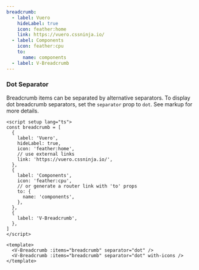```yaml
---
breadcrumb:
  - label: Vuero
    hideLabel: true
    icon: feather:home
    link: https://vuero.cssninja.io/
  - label: Components
    icon: feather:cpu
    to:
      name: components
  - label: V-Breadcrumb
---
```


### Dot Separator

Breadcrumb items can be separated by alternative separators.
To display dot breadcrumb separators, set the `separator` prop to `dot`.
See markup for more details.

<!--code-->

```vue
<script setup lang="ts">
const breadcrumb = [
  {
    label: 'Vuero',
    hideLabel: true,
    icon: 'feather:home',
    // use external links
    link: 'https://vuero.cssninja.io/',
  },
  {
    label: 'Components',
    icon: 'feather:cpu',
    // or generate a router link with 'to' props
    to: {
      name: 'components',
    },
  },
  {
    label: 'V-Breadcrumb',
  },
]
</script>

<template>
  <V-Breadcrumb :items="breadcrumb" separator="dot" />
  <V-Breadcrumb :items="breadcrumb" separator="dot" with-icons />
</template>
```

<!--/code-->

<!--example-->

<div>
  <V-Breadcrumb :items="frontmatter.breadcrumb" separator="dot" />
  <V-Breadcrumb :items="frontmatter.breadcrumb" separator="dot" with-icons />
</div>

<!--/example-->
